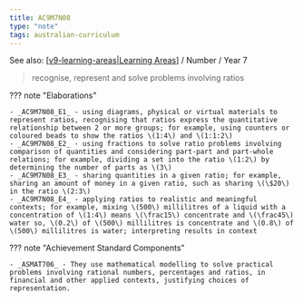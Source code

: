 ```yaml
---
title: AC9M7N08
type: "note"
tags: australian-curriculum
---
```


See also: [[v9-learning-areas|Learning Areas]]   / Number / Year 7

> recognise, represent and solve problems involving ratios

??? note "Elaborations"

	- _AC9M7N08_E1_ - using diagrams, physical or virtual materials to represent ratios, recognising that ratios express the quantitative relationship between 2 or more groups; for example, using counters or coloured beads to show the ratios \(1:4\) and \(1:1:2\)
	- _AC9M7N08_E2_ - using fractions to solve ratio problems involving comparison of quantities and considering part-part and part-whole relations; for example, dividing a set into the ratio \(1:2\) by determining the number of parts as \(3\)
	- _AC9M7N08_E3_ - sharing quantities in a given ratio; for example, sharing an amount of money in a given ratio, such as sharing \(\$20\) in the ratio \(2:3\)
	- _AC9M7N08_E4_ - applying ratios to realistic and meaningful contexts; for example, mixing \(500\) millilitres of a liquid with a concentration of \(1:4\) means \(\frac15\) concentrate and \(\frac45\) water so, \(0.2\) of \(500\) millilitres is concentrate and \(0.8\) of \(500\) millilitres is water; interpreting results in context
??? note "Achievement Standard Components"

	- _ASMAT706_ - They use mathematical modelling to solve practical problems involving rational numbers, percentages and ratios, in financial and other applied contexts, justifying choices of representation.

[//begin]: # "Autogenerated link references for markdown compatibility"
[v9-learning-areas|Learning Areas]: ../v9-learning-areas "v9-learning-areas"
[//end]: # "Autogenerated link references"

